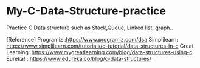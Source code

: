 # My-C-Data-Structure-practice
Practice C Data structure such as Stack,Queue, Linked list, graph..

[Reference]
Programiz :https://www.programiz.com/dsa
Simplilearn: https://www.simplilearn.com/tutorials/c-tutorial/data-structures-in-c
Great Learning: https://www.mygreatlearning.com/blog/data-structures-using-c
Eureka! : https://www.edureka.co/blog/c-data-structures/
